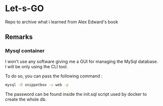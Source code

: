 # Let-s-GO

Repo to archive what i learned from Alex Edward's book

## Remarks

### Mysql container

I won't use any software giving me a GUI for managing the MySql database. I will be only using the CLI tool.

To do so, you can pass the following command :

```bash
mysql -D snippetbox -u web -p
```

The password can be found inside the init.sql script used by docker to create the whole db. 
